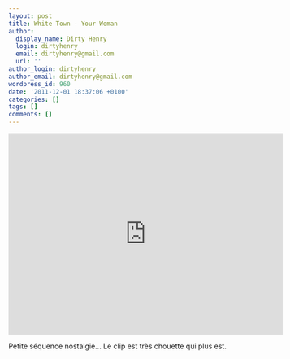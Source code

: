 ```yaml
---
layout: post
title: White Town - Your Woman
author:
  display_name: Dirty Henry
  login: dirtyhenry
  email: dirtyhenry@gmail.com
  url: ''
author_login: dirtyhenry
author_email: dirtyhenry@gmail.com
wordpress_id: 960
date: '2011-12-01 18:37:06 +0100'
categories: []
tags: []
comments: []
---
```

<iframe width="540" height="396" src="http://www.youtube.com/embed/cIQWt3oMids" frameborder="0" allowfullscreen></iframe>

Petite séquence nostalgie... Le clip est très chouette qui plus est.
